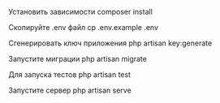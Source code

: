 Установить зависимости
composer install

Скопируйте .env файл
cp .env.example .env

Сгенерировать ключ приложения
php artisan key:generate

Запустите миграции 
php artisan migrate

Для запуска тестов
php artisan test

Запустите сервер
php artisan serve